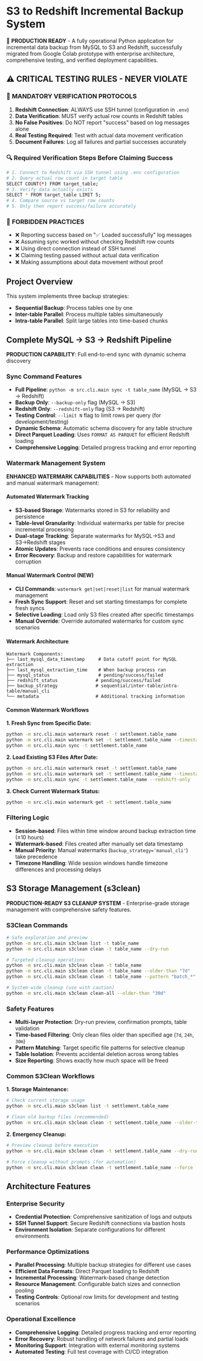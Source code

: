 # S3 to Redshift Incremental Backup System

🎉 **PRODUCTION READY** - A fully operational Python application for incremental data backup from MySQL to S3 and Redshift, successfully migrated from Google Colab prototype with enterprise architecture, comprehensive testing, and verified deployment capabilities.

## ⚠️ **CRITICAL TESTING RULES - NEVER VIOLATE**

### 🚨 **MANDATORY VERIFICATION PROTOCOLS**
1. **Redshift Connection**: ALWAYS use SSH tunnel (configuration in `.env`)
2. **Data Verification**: MUST verify actual row counts in Redshift tables  
3. **No False Positives**: Do NOT report "success" based on log messages alone
4. **Real Testing Required**: Test with actual data movement verification
5. **Document Failures**: Log all failures and partial successes accurately

### 🔍 **Required Verification Steps Before Claiming Success**
```bash
# 1. Connect to Redshift via SSH tunnel using .env configuration
# 2. Query actual row count in target table
SELECT COUNT(*) FROM target_table;
# 3. Verify data actually exists  
SELECT * FROM target_table LIMIT 5;
# 4. Compare source vs target row counts
# 5. Only then report success/failure accurately
```

### 🚫 **FORBIDDEN PRACTICES** 
- ❌ Reporting success based on "✅ Loaded successfully" log messages
- ❌ Assuming sync worked without checking Redshift row counts  
- ❌ Using direct connection instead of SSH tunnel
- ❌ Claiming testing passed without actual data verification
- ❌ Making assumptions about data movement without proof

## Project Overview

This system implements three backup strategies:
- **Sequential Backup**: Process tables one by one
- **Inter-table Parallel**: Process multiple tables simultaneously 
- **Intra-table Parallel**: Split large tables into time-based chunks

## Complete MySQL → S3 → Redshift Pipeline

**PRODUCTION CAPABILITY**: Full end-to-end sync with dynamic schema discovery

### Sync Command Features
- **Full Pipeline**: `python -m src.cli.main sync -t table_name` (MySQL → S3 → Redshift)
- **Backup Only**: `--backup-only` flag (MySQL → S3)  
- **Redshift Only**: `--redshift-only` flag (S3 → Redshift)
- **Testing Control**: `--limit N` flag to limit rows per query (for development/testing)
- **Dynamic Schema**: Automatic schema discovery for any table structure
- **Direct Parquet Loading**: Uses `FORMAT AS PARQUET` for efficient Redshift loading
- **Comprehensive Logging**: Detailed progress tracking and error reporting

### Watermark Management System

**ENHANCED WATERMARK CAPABILITIES** - Now supports both automated and manual watermark management:

#### Automated Watermark Tracking
- **S3-based Storage**: Watermarks stored in S3 for reliability and persistence
- **Table-level Granularity**: Individual watermarks per table for precise incremental processing
- **Dual-stage Tracking**: Separate watermarks for MySQL→S3 and S3→Redshift stages
- **Atomic Updates**: Prevents race conditions and ensures consistency
- **Error Recovery**: Backup and restore capabilities for watermark corruption

#### Manual Watermark Control (NEW)
- **CLI Commands**: `watermark get|set|reset|list` for manual watermark management
- **Fresh Sync Support**: Reset and set starting timestamps for complete fresh syncs
- **Selective Loading**: Load only S3 files created after specific timestamps
- **Manual Override**: Override automated watermarks for custom sync scenarios

#### Watermark Architecture
```
Watermark Components:
├── last_mysql_data_timestamp     # Data cutoff point for MySQL extraction
├── last_mysql_extraction_time    # When backup process ran
├── mysql_status                  # pending/success/failed
├── redshift_status              # pending/success/failed  
├── backup_strategy              # sequential/inter-table/intra-table/manual_cli
└── metadata                     # Additional tracking information
```

#### Common Watermark Workflows

**1. Fresh Sync from Specific Date:**
```bash
python -m src.cli.main watermark reset -t settlement.table_name
python -m src.cli.main watermark set -t settlement.table_name --timestamp '2025-08-09 20:00:01'
python -m src.cli.main sync -t settlement.table_name
```

**2. Load Existing S3 Files After Date:**
```bash
python -m src.cli.main watermark reset -t settlement.table_name  
python -m src.cli.main watermark set -t settlement.table_name --timestamp '2025-08-09 20:00:01'
python -m src.cli.main sync -t settlement.table_name --redshift-only
```

**3. Check Current Watermark Status:**
```bash
python -m src.cli.main watermark get -t settlement.table_name
```

### Filtering Logic
- **Session-based**: Files within time window around backup extraction time (±10 hours)
- **Watermark-based**: Files created after manually set data timestamp
- **Manual Priority**: Manual watermarks (`backup_strategy='manual_cli'`) take precedence
- **Timezone Handling**: Wide session windows handle timezone differences and processing delays

## S3 Storage Management (s3clean)

**PRODUCTION-READY S3 CLEANUP SYSTEM** - Enterprise-grade storage management with comprehensive safety features.

### S3Clean Commands
```bash
# Safe exploration and preview
python -m src.cli.main s3clean list -t table_name
python -m src.cli.main s3clean clean -t table_name --dry-run

# Targeted cleanup operations  
python -m src.cli.main s3clean clean -t table_name
python -m src.cli.main s3clean clean -t table_name --older-than "7d"
python -m src.cli.main s3clean clean -t table_name --pattern "batch_*"

# System-wide cleanup (use with caution)
python -m src.cli.main s3clean clean-all --older-than "30d"
```

### Safety Features
- **Multi-layer Protection**: Dry-run preview, confirmation prompts, table validation
- **Time-based Filtering**: Only clean files older than specified age (`7d`, `24h`, `30m`)
- **Pattern Matching**: Target specific file patterns for selective cleanup
- **Table Isolation**: Prevents accidental deletion across wrong tables
- **Size Reporting**: Shows exactly how much space will be freed

### Common S3Clean Workflows

**1. Storage Maintenance:**
```bash
# Check current storage usage
python -m src.cli.main s3clean list -t settlement.table_name

# Clean old backup files (recommended)
python -m src.cli.main s3clean clean -t settlement.table_name --older-than "7d"
```

**2. Emergency Cleanup:**
```bash
# Preview cleanup before execution
python -m src.cli.main s3clean clean -t settlement.table_name --dry-run

# Force cleanup without prompts (for automation)
python -m src.cli.main s3clean clean -t settlement.table_name --force
```

## Architecture Features

### Enterprise Security
- **Credential Protection**: Comprehensive sanitization of logs and outputs
- **SSH Tunnel Support**: Secure Redshift connections via bastion hosts
- **Environment Isolation**: Separate configurations for different environments

### Performance Optimizations
- **Parallel Processing**: Multiple backup strategies for different use cases
- **Efficient Data Formats**: Direct Parquet loading to Redshift
- **Incremental Processing**: Watermark-based change detection
- **Resource Management**: Configurable batch sizes and connection pooling
- **Testing Controls**: Optional row limits for development and testing scenarios

### Operational Excellence
- **Comprehensive Logging**: Detailed progress tracking and error reporting
- **Error Recovery**: Robust handling of network failures and partial loads
- **Monitoring Support**: Integration with external monitoring systems
- **Automated Testing**: Full test coverage with CI/CD integration